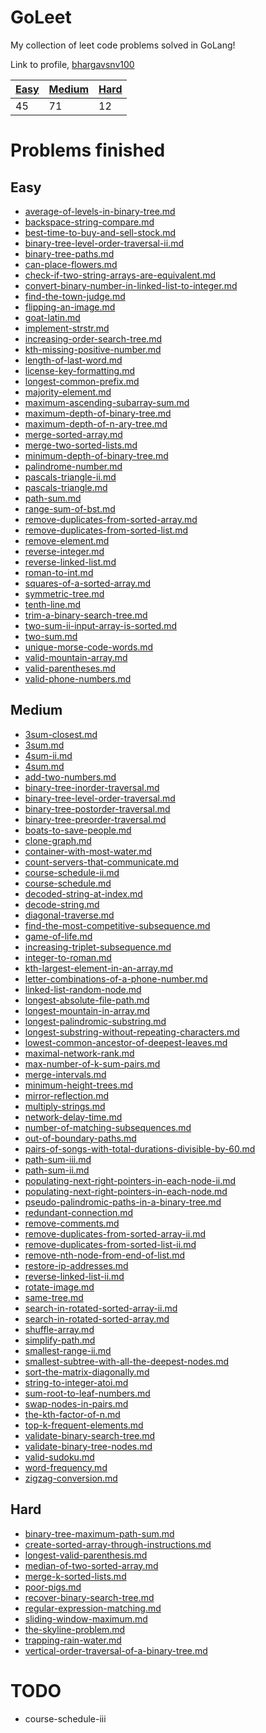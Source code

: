 GoLeet
======

My collection of leet code problems solved in GoLang!

Link to profile, [bhargavsnv100](https://leetcode.com/bhargavsnv100/)

| [Easy](#easy) | [Medium](#medium) | [Hard](#hard) |
|---------------|-------------------|---------------|
| 45            | 71                | 12            |

Problems finished
=================

Easy
----

-	[average-of-levels-in-binary-tree.md](Easy/average-of-levels-in-binary-tree.md)
-	[backspace-string-compare.md](Easy/backspace-string-compare.md)
-	[best-time-to-buy-and-sell-stock.md](Easy/best-time-to-buy-and-sell-stock.md)
-	[binary-tree-level-order-traversal-ii.md](Easy/binary-tree-level-order-traversal-ii.md)
-	[binary-tree-paths.md](Easy/binary-tree-paths.md)
-	[can-place-flowers.md](Easy/can-place-flowers.md)
-	[check-if-two-string-arrays-are-equivalent.md](Easy/check-if-two-string-arrays-are-equivalent.md)
-	[convert-binary-number-in-linked-list-to-integer.md](Easy/convert-binary-number-in-linked-list-to-integer.md)
-	[find-the-town-judge.md](Easy/find-the-town-judge.md)
-	[flipping-an-image.md](Easy/flipping-an-image.md)
-	[goat-latin.md](Easy/goat-latin.md)
-	[implement-strstr.md](Easy/implement-strstr.md)
-	[increasing-order-search-tree.md](Easy/increasing-order-search-tree.md)
-	[kth-missing-positive-number.md](Easy/kth-missing-positive-number.md)
-	[length-of-last-word.md](Easy/length-of-last-word.md)
-	[license-key-formatting.md](Easy/license-key-formatting.md)
-	[longest-common-prefix.md](Easy/longest-common-prefix.md)
-	[majority-element.md](Easy/majority-element.md)
-	[maximum-ascending-subarray-sum.md](Easy/maximum-ascending-subarray-sum.md)
-	[maximum-depth-of-binary-tree.md](Easy/maximum-depth-of-binary-tree.md)
-	[maximum-depth-of-n-ary-tree.md](Easy/maximum-depth-of-n-ary-tree.md)
-	[merge-sorted-array.md](Easy/merge-sorted-array.md)
-	[merge-two-sorted-lists.md](Easy/merge-two-sorted-lists.md)
-	[minimum-depth-of-binary-tree.md](Easy/minimum-depth-of-binary-tree.md)
-	[palindrome-number.md](Easy/palindrome-number.md)
-	[pascals-triangle-ii.md](Easy/pascals-triangle-ii.md)
-	[pascals-triangle.md](Easy/pascals-triangle.md)
-	[path-sum.md](Easy/path-sum.md)
-	[range-sum-of-bst.md](Easy/range-sum-of-bst.md)
-	[remove-duplicates-from-sorted-array.md](Easy/remove-duplicates-from-sorted-array.md)
-	[remove-duplicates-from-sorted-list.md](Easy/remove-duplicates-from-sorted-list.md)
-	[remove-element.md](Easy/remove-element.md)
-	[reverse-integer.md](Easy/reverse-integer.md)
-	[reverse-linked-list.md](Easy/reverse-linked-list.md)
-	[roman-to-int.md](Easy/roman-to-int.md)
-	[squares-of-a-sorted-array.md](Easy/squares-of-a-sorted-array.md)
-	[symmetric-tree.md](Easy/symmetric-tree.md)
-	[tenth-line.md](Easy/tenth-line.md)
-	[trim-a-binary-search-tree.md](Easy/trim-a-binary-search-tree.md)
-	[two-sum-ii-input-array-is-sorted.md](Easy/two-sum-ii-input-array-is-sorted.md)
-	[two-sum.md](Easy/two-sum.md)
-	[unique-morse-code-words.md](Easy/unique-morse-code-words.md)
-	[valid-mountain-array.md](Easy/valid-mountain-array.md)
-	[valid-parentheses.md](Easy/valid-parentheses.md)
-	[valid-phone-numbers.md](Easy/valid-phone-numbers.md)

Medium
------

-	[3sum-closest.md](Medium/3sum-closest.md)
-	[3sum.md](Medium/3sum.md)
-	[4sum-ii.md](Medium/4sum-ii.md)
-	[4sum.md](Medium/4sum.md)
-	[add-two-numbers.md](Medium/add-two-numbers.md)
-	[binary-tree-inorder-traversal.md](Medium/binary-tree-inorder-traversal.md)
-	[binary-tree-level-order-traversal.md](Medium/binary-tree-level-order-traversal.md)
-	[binary-tree-postorder-traversal.md](Medium/binary-tree-postorder-traversal.md)
-	[binary-tree-preorder-traversal.md](Medium/binary-tree-preorder-traversal.md)
-	[boats-to-save-people.md](Medium/boats-to-save-people.md)
-	[clone-graph.md](Medium/clone-graph.md)
-	[container-with-most-water.md](Medium/container-with-most-water.md)
-	[count-servers-that-communicate.md](Medium/count-servers-that-communicate.md)
-	[course-schedule-ii.md](Medium/course-schedule-ii.md)
-	[course-schedule.md](Medium/course-schedule.md)
-	[decoded-string-at-index.md](Medium/decoded-string-at-index.md)
-	[decode-string.md](Medium/decode-string.md)
-	[diagonal-traverse.md](Medium/diagonal-traverse.md)
-	[find-the-most-competitive-subsequence.md](Medium/find-the-most-competitive-subsequence.md)
-	[game-of-life.md](Medium/game-of-life.md)
-	[increasing-triplet-subsequence.md](Medium/increasing-triplet-subsequence.md)
-	[integer-to-roman.md](Medium/integer-to-roman.md)
-	[kth-largest-element-in-an-array.md](Medium/kth-largest-element-in-an-array.md)
-	[letter-combinations-of-a-phone-number.md](Medium/letter-combinations-of-a-phone-number.md)
-	[linked-list-random-node.md](Medium/linked-list-random-node.md)
-	[longest-absolute-file-path.md](Medium/longest-absolute-file-path.md)
-	[longest-mountain-in-array.md](Medium/longest-mountain-in-array.md)
-	[longest-palindromic-substring.md](Medium/longest-palindromic-substring.md)
-	[longest-substring-without-repeating-characters.md](Medium/longest-substring-without-repeating-characters.md)
-	[lowest-common-ancestor-of-deepest-leaves.md](Medium/lowest-common-ancestor-of-deepest-leaves.md)
-	[maximal-network-rank.md](Medium/maximal-network-rank.md)
-	[max-number-of-k-sum-pairs.md](Medium/max-number-of-k-sum-pairs.md)
-	[merge-intervals.md](Medium/merge-intervals.md)
-	[minimum-height-trees.md](Medium/minimum-height-trees.md)
-	[mirror-reflection.md](Medium/mirror-reflection.md)
-	[multiply-strings.md](Medium/multiply-strings.md)
-	[network-delay-time.md](Medium/network-delay-time.md)
-	[number-of-matching-subsequences.md](Medium/number-of-matching-subsequences.md)
-	[out-of-boundary-paths.md](Medium/out-of-boundary-paths.md)
-	[pairs-of-songs-with-total-durations-divisible-by-60.md](Medium/pairs-of-songs-with-total-durations-divisible-by-60.md)
-	[path-sum-iii.md](Medium/path-sum-iii.md)
-	[path-sum-ii.md](Medium/path-sum-ii.md)
-	[populating-next-right-pointers-in-each-node-ii.md](Medium/populating-next-right-pointers-in-each-node-ii.md)
-	[populating-next-right-pointers-in-each-node.md](Medium/populating-next-right-pointers-in-each-node.md)
-	[pseudo-palindromic-paths-in-a-binary-tree.md](Medium/pseudo-palindromic-paths-in-a-binary-tree.md)
-	[redundant-connection.md](Medium/redundant-connection.md)
-	[remove-comments.md](Medium/remove-comments.md)
-	[remove-duplicates-from-sorted-array-ii.md](Medium/remove-duplicates-from-sorted-array-ii.md)
-	[remove-duplicates-from-sorted-list-ii.md](Medium/remove-duplicates-from-sorted-list-ii.md)
-	[remove-nth-node-from-end-of-list.md](Medium/remove-nth-node-from-end-of-list.md)
-	[restore-ip-addresses.md](Medium/restore-ip-addresses.md)
-	[reverse-linked-list-ii.md](Medium/reverse-linked-list-ii.md)
-	[rotate-image.md](Medium/rotate-image.md)
-	[same-tree.md](Medium/same-tree.md)
-	[search-in-rotated-sorted-array-ii.md](Medium/search-in-rotated-sorted-array-ii.md)
-	[search-in-rotated-sorted-array.md](Medium/search-in-rotated-sorted-array.md)
-	[shuffle-array.md](Medium/shuffle-array.md)
-	[simplify-path.md](Medium/simplify-path.md)
-	[smallest-range-ii.md](Medium/smallest-range-ii.md)
-	[smallest-subtree-with-all-the-deepest-nodes.md](Medium/smallest-subtree-with-all-the-deepest-nodes.md)
-	[sort-the-matrix-diagonally.md](Medium/sort-the-matrix-diagonally.md)
-	[string-to-integer-atoi.md](Medium/string-to-integer-atoi.md)
-	[sum-root-to-leaf-numbers.md](Medium/sum-root-to-leaf-numbers.md)
-	[swap-nodes-in-pairs.md](Medium/swap-nodes-in-pairs.md)
-	[the-kth-factor-of-n.md](Medium/the-kth-factor-of-n.md)
-	[top-k-frequent-elements.md](Medium/top-k-frequent-elements.md)
-	[validate-binary-search-tree.md](Medium/validate-binary-search-tree.md)
-	[validate-binary-tree-nodes.md](Medium/validate-binary-tree-nodes.md)
-	[valid-sudoku.md](Medium/valid-sudoku.md)
-	[word-frequency.md](Medium/word-frequency.md)
-	[zigzag-conversion.md](Medium/zigzag-conversion.md)

Hard
----

-	[binary-tree-maximum-path-sum.md](Hard/binary-tree-maximum-path-sum.md)
-	[create-sorted-array-through-instructions.md](Hard/create-sorted-array-through-instructions.md)
-	[longest-valid-parenthesis.md](Hard/longest-valid-parenthesis.md)
-	[median-of-two-sorted-array.md](Hard/median-of-two-sorted-array.md)
-	[merge-k-sorted-lists.md](Hard/merge-k-sorted-lists.md)
-	[poor-pigs.md](Hard/poor-pigs.md)
-	[recover-binary-search-tree.md](Hard/recover-binary-search-tree.md)
-	[regular-expression-matching.md](Hard/regular-expression-matching.md)
-	[sliding-window-maximum.md](Hard/sliding-window-maximum.md)
-	[the-skyline-problem.md](Hard/the-skyline-problem.md)
-	[trapping-rain-water.md](Hard/trapping-rain-water.md)
-	[vertical-order-traversal-of-a-binary-tree.md](Hard/vertical-order-traversal-of-a-binary-tree.md)

TODO
====

-	course-schedule-iii
